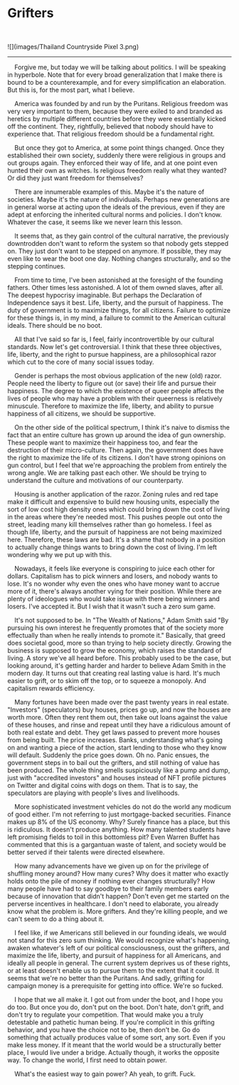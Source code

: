 
# Grifters

<br>

![](images/Thailand Countryside Pixel 3.png)

<hr>


    Forgive me, but today we will be talking about politics. I will be speaking in
hyperbole. Note that for every broad generalization that I make there is bound to be a 
counterexample, and for every simplification an elaboration. But this is, for the most 
part, what I believe.

    America was founded by and run by the Puritans. Religious freedom was very very 
important to them, because they were exiled to and branded as heretics by multiple 
different countries before they were essentially kicked off the continent. They, 
rightfully, believed that nobody should have to experience that. That religious freedom 
should be a fundamental right.

    But once they got to America, at some point things changed. Once they established their 
own society, suddenly there were religious in groups and out groups again. They 
enforced their way of life, and at one point even hunted their own as witches. Is 
religious freedom really what they wanted? Or did they just want freedom for 
themselves?

    There are innumerable examples of this. Maybe it's the nature of societies. Maybe it's 
the nature of individuals. Perhaps new generations are in general worse at acting upon 
the ideals of the previous, even if they are adept at enforcing the inherited cultural 
norms and policies. I don't know. Whatever the case, it seems like we never learn this 
lesson.

    It seems that, as they gain control of the cultural narrative, the previously 
downtrodden don't want to reform the system so that nobody gets stepped on. They just 
don't want to be stepped on anymore. If possible, they may even like to wear the boot 
one day. Nothing changes structurally, and so the stepping continues.

    From time to time, I've been astonished at the foresight of the founding fathers. Other 
times less astonished. A lot of them owned slaves, after all. The deepest hypocrisy 
imaginable. But perhaps the Declaration of Independence says it best. Life, liberty, 
and the pursuit of happiness. The duty of government is to maximize things, for all 
citizens. Failure to optimize for these things is, in my mind, a failure to commit to 
the American cultural ideals. There should be no boot.


    All that I've said so far is, I feel, fairly incontrovertible by our cultural 
standards. Now let's get controversial. I think that these three objectives, life, 
liberty, and the right to pursue happiness, are a philosophical razor which cut to the 
core of many social issues today.

    Gender is perhaps the most obvious application of the new (old) razor. People need the 
liberty to figure out (or save) their life and pursue their happiness. The degree to 
which the existence of queer people affects the lives of people who may have a problem 
with their queerness is relatively minuscule. Therefore to maximize the life, liberty, 
and ability to pursue happiness of all citizens, we should be supportive.

    On the other side of the political spectrum, I think it's naive to dismiss the fact 
that an entire culture has grown up around the idea of gun ownership. These people want 
to maximize their happiness too, and fear the destruction of their micro-culture. Then 
again, the government does have the right to maximize the life of its citizens. I don't 
have strong opinions on gun control, but I feel that we're approaching the problem from 
entirely the wrong angle. We are talking past each other. We should be trying to 
understand the culture and motivations of our counterparty.

    Housing is another application of the razor. Zoning rules and red tape make it 
difficult and expensive to build new housing units, especially the sort of low cost 
high density ones which could bring down the cost of living in the areas where they're 
needed most. This pushes people out onto the street, leading many kill themselves 
rather than go homeless. I feel as though life, liberty, and the pursuit of happiness 
are not being maximized here. Therefore, these laws are bad. It's a shame that nobody 
in a position to actually change things wants to bring down the cost of living. I'm
left wondering why we put up with this.

    Nowadays, it feels like everyone is conspiring to juice each other for dollars. 
Capitalism has to pick winners and losers, and nobody wants to lose. It's no wonder why 
even the ones who have money want to accrue more of it, there's always another vying 
for their position. While there are plenty of ideologues who would take issue with 
there being winners and losers. I've accepted it. But I wish that it wasn't such a zero 
sum game.

    It's not supposed to be. In "The Wealth of Nations," Adam Smith said "By pursuing his 
own interest he frequently promotes that of the society more effectually than when he 
really intends to promote it." Basically, that greed does societal good, more so than 
trying to help society directly. Growing the business is supposed to grow the economy, 
which raises the standard of living. A story we've all heard before. This probably used 
to be the case, but looking around, it's getting harder and harder to believe Adam 
Smith in the modern day. It turns out that creating real lasting value is hard. It's 
much easier to grift, or to skim off the top, or to squeeze a monopoly. And capitalism 
rewards efficiency.

    Many fortunes have been made over the past twenty years in real estate. "Investors" 
(speculators) buy houses, prices go up, and now the houses are worth more. Often they 
rent them out, then take out loans against the value of these houses, and rinse and 
repeat until they have a ridiculous amount of both real estate and debt. They get laws 
passed to prevent more houses from being built. The price increases. Banks, 
understanding what's going on and wanting a piece of the action, start lending to those 
who they know will default. Suddenly the price goes down. Oh no. Panic ensues, the 
government steps in to bail out the grifters, and still nothing of value has been 
produced. The whole thing smells suspiciously like a pump and dump, just with 
"accredited investors" and houses instead of NFT profile pictures on Twitter and 
digital coins with dogs on them. That is to say, the speculators are playing with
people's lives and livelihoods. 

    More sophisticated investment vehicles do not do the world any modicum of good either. 
I'm not referring to just mortgage-backed securities. Finance makes up 8% of the US 
economy. Why? Surely finance has a place, but this is ridiculous. It doesn't produce 
anything. How many talented students have left promising fields to toil in this 
bottomless pit? Even Warren Buffet has commented that this is a gargantuan waste of 
talent, and society would be better served if their talents were directed elsewhere.

    How many advancements have we given up on for the privilege of shuffling money around? 
How many cures? Why does it matter who exactly holds onto the pile of money if nothing 
ever changes structurally? How many people have had to say goodbye to their family 
members early because of innovation that didn't happen? Don't even get me started on 
the perverse incentives in healthcare. I don't need to elaborate, you already know what 
the problem is. More grifters. And they're killing people, and we can't seem to do a 
thing about it.

    I feel like, if we Americans still believed in our founding ideals, we would not stand 
for this zero sum thinking. We would recognize what's happening, awaken whatever's left 
of our political consciousness, oust the grifters, and maximize the life, liberty, and 
pursuit of happiness for all Americans, and ideally all people in general. The current 
system deprives us of these rights, or at least doesn't enable us to pursue them to the 
extent that it could. It seems that we're no better than the Puritans. And sadly, 
grifting for campaign money is a prerequisite for getting into office. We're so fucked.

    I hope that we all make it. I got out from under the boot, and I hope you do too. But 
once you do, don't put on the boot. Don't hate, don't grift, and don't try to regulate 
your competition. That would make you a truly detestable and pathetic human being. If 
you're complicit in this grifting behavior, and you have the choice not to be, then 
don't be. Go do something that actually produces value of some sort, any sort. Even if 
you make less money. If it meant that the world would be a structurally better place, I 
would live under a bridge. Actually though, it works the opposite way. To change the 
world, I first need to obtain power.

    What's the easiest way to gain power? Ah yeah, to grift. Fuck.
